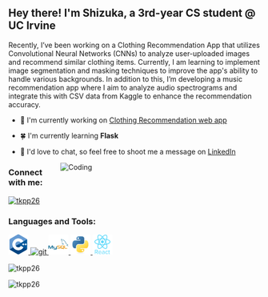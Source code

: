 ## Hey there! I'm Shizuka, a 3rd-year CS student @ UC Irvine

Recently, I’ve been working on a Clothing Recommendation App that utilizes Convolutional Neural Networks (CNNs) to analyze user-uploaded images and recommend similar clothing items. Currently, I am learning to implement image segmentation and masking techniques to improve the app's ability to handle various backgrounds. In addition to this, I’m developing a music recommendation app where I aim to analyze audio spectrograms and integrate this with CSV data from Kaggle to enhance the recommendation accuracy.

- 💫 I'm currently working on [Clothing Recommendation web app](https://github.com/khmorad/clothingRecommendationApp)

- 🍀 I'm currently learning **Flask**

- 🌸 I'd love to chat, so feel free to shoot me a message on [LinkedIn](https://www.linkedin.com/in/shizukatakao/)

<img align="right" alt="Coding" width="400" src="https://i.pinimg.com/originals/a6/42/72/a6427290d97d92343223643614c8ef80.gif">
   
<h3 align="left">Connect with me:</h3>
<p align="left">
<a href="https://linkedin.com/in/tkpp26" target="blank"><img align="center" src="https://raw.githubusercontent.com/rahuldkjain/github-profile-readme-generator/master/src/images/icons/Social/linked-in-alt.svg" alt="tkpp26" height="30" width="40" /></a>
</p>

<h3 align="left">Languages and Tools:</h3>

<p align="left">
    <a href="https://www.w3schools.com/cpp/" target="_blank" rel="noreferrer">
        <img src="https://raw.githubusercontent.com/devicons/devicon/master/icons/cplusplus/cplusplus-original.svg" alt="cplusplus" width="40" height="40"/>
    </a>
    <a href="https://git-scm.com/" target="_blank" rel="noreferrer">
        <img src="https://www.vectorlogo.zone/logos/git-scm/git-scm-icon.svg" alt="git" width="40" height="40"/>
    </a>
    <a href="https://www.mysql.com/" target="_blank" rel="noreferrer">
        <img src="https://raw.githubusercontent.com/devicons/devicon/master/icons/mysql/mysql-original-wordmark.svg" alt="mysql" width="40" height="40"/>
    </a>
    <a href="https://www.python.org" target="_blank" rel="noreferrer">
        <img src="https://raw.githubusercontent.com/devicons/devicon/master/icons/python/python-original.svg" alt="python" width="40" height="40"/>
    </a>
    <a href="https://reactjs.org/" target="_blank" rel="noreferrer">
        <img src="https://raw.githubusercontent.com/devicons/devicon/master/icons/react/react-original-wordmark.svg" alt="react" width="40" height="40"/>
    </a>
</p>

<p><img align="center" src="https://github-readme-stats.vercel.app/api/top-langs?username=tkpp26&show_icons=true&locale=en&layout=compact" alt="tkpp26" /></p>

<p><img align="center" src="https://github-readme-streak-stats.herokuapp.com/?user=tkpp26&" alt="tkpp26" /></p>

